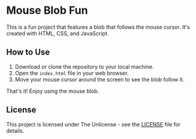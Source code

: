 # Mouse Blob Fun

This is a fun project that features a blob that follows the mouse cursor. It's created with HTML, CSS, and JavaScript.

## How to Use

1. Download or clone the repository to your local machine.
2. Open the `index.html` file in your web browser.
3. Move your mouse cursor around the screen to see the blob follow it.

That's it! Enjoy using the mouse blob.

## License

This project is licensed under The Unlicense - see the [LICENSE](LICENSE) file for details.

